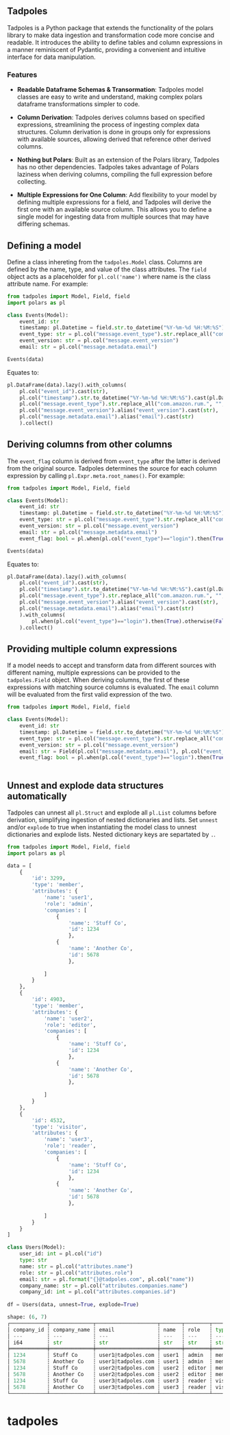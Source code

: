 ## Tadpoles

Tadpoles is a Python package that extends the functionality of the polars library to make data ingestion and transformation code more concise and readable. It introduces the ability to define tables and column expressions in a manner reminiscent of Pydantic, providing a convenient and intuitive interface for data manipulation.

### Features

- **Readable Dataframe Schemas & Transormation**: Tadpoles model classes are easy to write and understand, making complex polars dataframe transformations simpler to code.
  
- **Column Derivation**: Tadpoles derives columns based on specified expressions, streamlining the process of ingesting complex data structures. Column derivation is done in groups only for expressions with available sources, allowing derived that reference other derived columns.

- **Nothing but Polars**: Built as an extension of the Polars library, Tadpoles has no other dependencies. Tadpoles takes advantage of Polars laziness when deriving columns, compiling the full expression before collecting.

- **Multiple Expressions for One Column**: Add flexibility to your model by defining multiple expressions for a field, and Tadpoles will derive the first one with an available source column. This allows you to define a single model for ingesting data from multiple sources that may have differing schemas.


## Defining a model
Define a class inhereting from the ```tadpoles.Model``` class. Columns are defined by the name, type, and value of the class attributes. The ```field``` object acts as a placeholder for ```pl.col('name')``` where name is the class attribute name.
For example:

```py
from tadpoles import Model, Field, field
import polars as pl

class Events(Model):
    event_id: str
    timestamp: pl.Datetime = field.str.to_datetime("%Y-%m-%d %H:%M:%S")
    event_type: str = pl.col("message.event_type").str.replace_all("com.amazon.rum.", "", literal=True)
    event_version: str = pl.col("message.event_version")
    email: str = pl.col("message.metadata.email")

Events(data)

```
Equates to:
```py
pl.DataFrame(data).lazy().with_columns(
    pl.col("event_id").cast(str),
    pl.col("timestamp").str.to_datetime("%Y-%m-%d %H:%M:%S").cast(pl.Datetime),
    pl.col("message.event_type").str.replace_all("com.amazon.rum.", "", literal=True).alias("event_type")
    pl.col("message.event_version").alias("event_version").cast(str),
    pl.col("message.metadata.email").alias("email").cast(str)
    ).collect()

```

## Deriving columns from other columns
The ```event_flag``` column is derived from ```event_type``` after the latter is derived from the original source. Tadpoles determines the source for each column expression by calling ```pl.Expr.meta.root_names()```. For example:


```py
from tadpoles import Model, Field, field

class Events(Model):
    event_id: str
    timestamp: pl.Datetime = field.str.to_datetime("%Y-%m-%d %H:%M:%S")
    event_type: str = pl.col("message.event_type").str.replace_all("com.amazon.rum.", "", literal=True)
    event_version: str = pl.col("message.event_version")
    email: str = pl.col("message.metadata.email")
    event_flag: bool = pl.when(pl.col("event_type")=="login").then(True).otherwise(False)

Events(data)

```
Equates to:

```py
pl.DataFrame(data).lazy().with_columns(
    pl.col("event_id").cast(str),
    pl.col("timestamp").str.to_datetime("%Y-%m-%d %H:%M:%S").cast(pl.Datetime),
    pl.col("message.event_type").str.replace_all("com.amazon.rum.", "", literal=True).alias("event_type")
    pl.col("message.event_version").alias("event_version").cast(str),
    pl.col("message.metadata.email").alias("email").cast(str)
    ).with_columns(
        pl.when(pl.col("event_type")=="login").then(True).otherwise(False)
    ).collect()

```
## Providing multiple column expressions
If a model needs to accept and transform data from different sources with different naming, multiple expressions can be provided to the ```tadpoles.Field``` object. When deriving columns, the first of these expressions with matching source columns is evaluated. The ```email``` column will be evaluated from the first valid expression of the two.

```py
from tadpoles import Model, Field, field

class Events(Model):
    event_id: str
    timestamp: pl.Datetime = field.str.to_datetime("%Y-%m-%d %H:%M:%S")
    event_type: str = pl.col("message.event_type").str.replace_all("com.amazon.rum.", "", literal=True)
    event_version: str = pl.col("message.event_version")
    email: str = Field(pl.col("message.metadata.email"), pl.col("event_details.user.email"))
    event_flag: bool = pl.when(pl.col("event_type")=="login").then(True).otherwise(False)
    

```

## Unnest and explode data structures automatically
Tadpoles can unnest all ```pl.Struct``` and explode all ```pl.List``` columns before derivation, simplifying ingestion of nested dictionaries and lists. Set ```unnest``` and/or ```explode``` to true when instantiating the model class to unnest dictionaries and explode lists. Nested dictionary keys are separtated by ```.```. 

```py
from tadpoles import Model, Field, field
import polars as pl

data = [
    {
        'id': 3299,
        'type': 'member',
        'attributes': {
            'name': 'user1',
            'role': 'admin',
            'companies': [
                {
                    'name': 'Stuff Co',
                    'id': 1234
                    },
                {
                    'name': 'Another Co',
                    'id': 5678
                    },
                
            ]
        }
    },
    {
        'id': 4903,
        'type': 'member',
        'attributes': {
            'name': 'user2',
            'role': 'editor',
            'companies': [
                {
                    'name': 'Stuff Co',
                    'id': 1234
                    },
                {
                    'name': 'Another Co',
                    'id': 5678
                    },
                
            ]
        }
    },
    {
        'id': 4532,
        'type': 'visitor',
        'attributes': {
            'name': 'user3',
            'role': 'reader',
            'companies': [
                {
                    'name': 'Stuff Co',
                    'id': 1234
                    },
                {
                    'name': 'Another Co',
                    'id': 5678
                    },
                
            ]
        }
    }
]

class Users(Model):
    user_id: int = pl.col("id")
    type: str
    name: str = pl.col("attributes.name")
    role: str = pl.col("attributes.role")
    email: str = pl.format("{}@tadpoles.com", pl.col("name"))
    company_name: str = pl.col("attributes.companies.name")
    company_id: int = pl.col("attributes.companies.id")
    
df = Users(data, unnest=True, explode=True)

shape: (6, 7)
┌────────────┬──────────────┬────────────────────┬───────┬────────┬─────────┬─────────┐
│ company_id ┆ company_name ┆ email              ┆ name  ┆ role   ┆ type    ┆ user_id │
│ ---        ┆ ---          ┆ ---                ┆ ---   ┆ ---    ┆ ---     ┆ ---     │
│ i64        ┆ str          ┆ str                ┆ str   ┆ str    ┆ str     ┆ i64     │
╞════════════╪══════════════╪════════════════════╪═══════╪════════╪═════════╪═════════╡
│ 1234       ┆ Stuff Co     ┆ user1@tadpoles.com ┆ user1 ┆ admin  ┆ member  ┆ 3299    │
│ 5678       ┆ Another Co   ┆ user1@tadpoles.com ┆ user1 ┆ admin  ┆ member  ┆ 3299    │
│ 1234       ┆ Stuff Co     ┆ user2@tadpoles.com ┆ user2 ┆ editor ┆ member  ┆ 4903    │
│ 5678       ┆ Another Co   ┆ user2@tadpoles.com ┆ user2 ┆ editor ┆ member  ┆ 4903    │
│ 1234       ┆ Stuff Co     ┆ user3@tadpoles.com ┆ user3 ┆ reader ┆ visitor ┆ 4532    │
│ 5678       ┆ Another Co   ┆ user3@tadpoles.com ┆ user3 ┆ reader ┆ visitor ┆ 4532    │
└────────────┴──────────────┴────────────────────┴───────┴────────┴─────────┴─────────┘

```
# tadpoles
